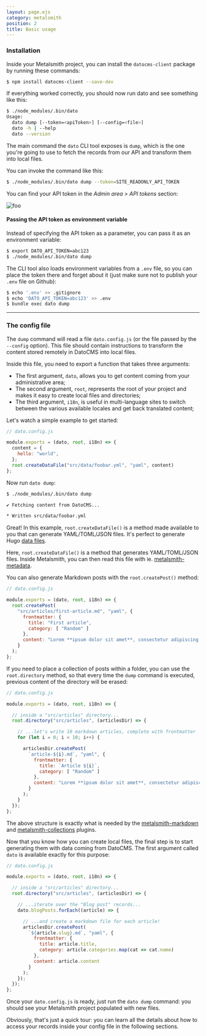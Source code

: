 ```yaml
---
layout: page.ejs
category: metalsmith
position: 2
title: Basic usage
---
```


### Installation

Inside your Metalsmith project, you can install the `datocms-client` package by running these commands:

```bash
$ npm install datocms-client --save-dev
```

If everything worked correctly, you should now run dato and see something like this:

```bash
$ ./node_modules/.bin/dato
Usage:
  dato dump [--token=<apiToken>] [--config=<file>]
  dato -h | --help
  dato --version
```


The main command the `dato` CLI tool exposes is `dump`, which is the one you're going to use to fetch the records from our API and transform them into local files.

You can invoke the command like this:

```bash
$ ./node_modules/.bin/dato dump --token=SITE_READONLY_API_TOKEN
```

You can find your API token in the *Admin area > API tokens* section:

![foo](/images/api-token.png)

#### Passing the API token as environment variable

Instead of specifying the API token as a parameter, you can pass it as an environment variable:

```bash
$ export DATO_API_TOKEN=abc123
$ ./node_modules/.bin/dato dump
```

The CLI tool also loads environment variables from a `.env` file, so you can place the token there and forget about it (just make sure not to publish your `.env` file on Github):

```bash
$ echo '.env' >> .gitignore
$ echo 'DATO_API_TOKEN=abc123' >> .env
$ bundle exec dato dump
```

---

### The config file

The `dump` command will read a file `dato.config.js` (or the file passed by the `--config` option). This file should contain instructions to transform the content stored remotely in DatoCMS into local files.

Inside this file, you need to export a function that takes three arguments:

* The first argument, `dato`, allows you to get content coming from your administrative area;
* The second argument, `root`, represents the root of your project and makes it easy to create local files and directories;
* The third argument, `i18n`, is useful in multi-language sites to switch between the various available locales and get back translated content;

Let's watch a simple example to get started:

```javascript
// dato.config.js

module.exports = (dato, root, i18n) => {
  content = {
    hello: "world",
  };
  root.createDataFile("src/data/foobar.yml", "yaml", content)
};
```

Now run `dato dump`:

```bash
$ ./node_modules/.bin/dato dump

✔ Fetching content from DatoCMS...

* Written src/data/foobar.yml
```

Great! In this example, `root.createDataFile()` is a method made available to you that can generate YAML/TOML/JSON files. It's perfect to generate Hugo [data files](https://gohugo.io/extras/datafiles/).

Here, `root.createDataFile()` is a method that generates YAML/TOML/JSON files. Inside Metalsmith, you can then read this file with ie. [metalsmith-metadata](https://github.com/segmentio/metalsmith-metadata).

You can also generate Markdown posts with the `root.createPost()` method:

```javascript
// dato.config.js

module.exports = (dato, root, i18n) => {
  root.createPost(
    "src/articles/first-article.md", "yaml", {
      frontmatter: { 
        title: "First article", 
        category: [ "Random" ] 
      },
      content: "Lorem **ipsum dolor sit amet**, consectetur adipiscing elit."
    }
  );
};
```

If you need to place a collection of posts within a folder, you can use the `root.directory` method, so that every time the `dump` command is executed, previous content of the directory will be erased:

```javascript
// dato.config.js

module.exports = (dato, root, i18n) => {

  // inside a "src/articles" directory...
  root.directory("src/articles", (articlesDir) => {

    // ...let's write 10 markdown articles, complete with frontmatter
    for (let i = 0; i < 10; i++) {

      articlesDir.createPost(
        `article-${i}.md`, "yaml", {
          frontmatter: { 
            title: `Article ${i}`, 
            category: [ "Random" ] 
          },
          content: "Lorem **ipsum dolor sit amet**, consectetur adipiscing elit."
        }
      );
    }
  });
};
```

The above structure is exactly what is needed by the [metalsmith-markdown](https://github.com/segmentio/metalsmith-markdown) and [metalsmith-collections](https://github.com/segmentio/metalsmith-collections) plugins.

Now that you know how you can create local files, the final step is to start generating them with data coming from DatoCMS. The first argument called `dato` is available exactly for this purpose:

```javascript
// dato.config.js

module.exports = (dato, root, i18n) => {

  // inside a "src/articles" directory...
  root.directory("src/articles", (articlesDir) => {

    // ...iterate over the "Blog post" records...
    dato.blogPosts.forEach((article) => {

      // ...and create a markdown file for each article!
      articlesDir.createPost(
        `${article.slug}.md`, "yaml", {
          frontmatter: { 
            title: article.title, 
            category: article.categories.map(cat => cat.name)
          },
          content: article.content
        }
      );
    });
  });
};
```

Once your `dato.config.js` is ready, just run the `dato dump` command: you should see your Metalsmith project populated with new files.

Obviously, that's just a quick tour: you can learn all the details about how to access your records inside your config file in the following sections.
